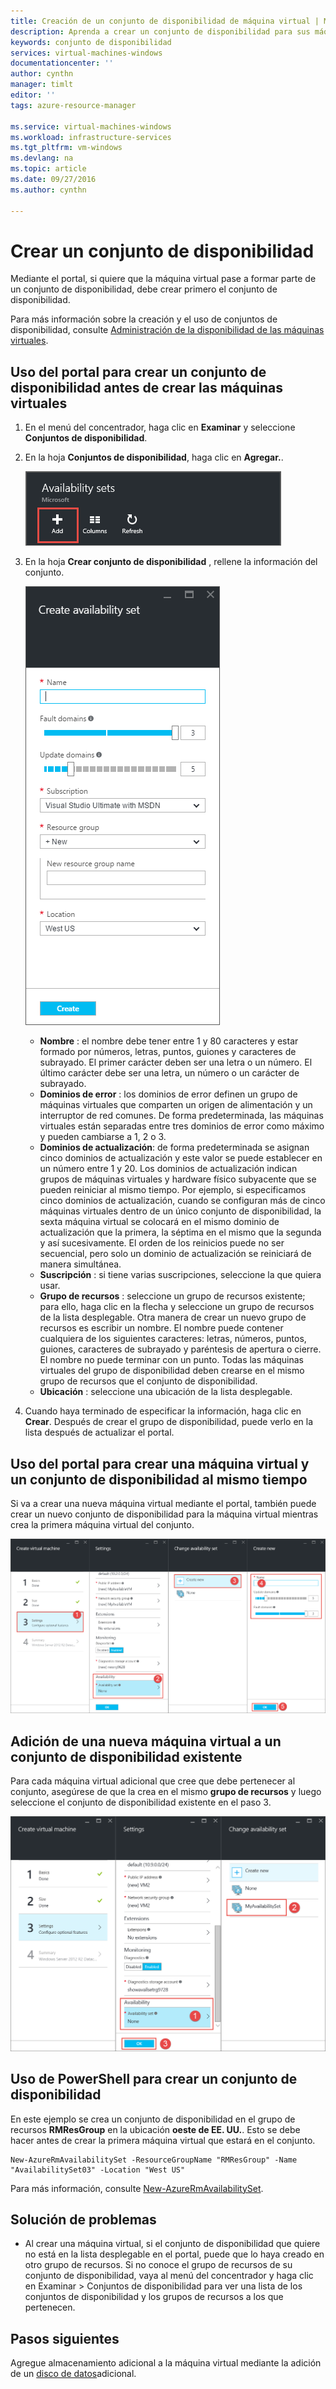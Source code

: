 ```yaml
---
title: Creación de un conjunto de disponibilidad de máquina virtual | Microsoft Docs
description: Aprenda a crear un conjunto de disponibilidad para sus máquinas virtuales mediante el Portal de Azure o PowerShell con el modelo de implementación de Resource Manager.
keywords: conjunto de disponibilidad
services: virtual-machines-windows
documentationcenter: ''
author: cynthn
manager: timlt
editor: ''
tags: azure-resource-manager

ms.service: virtual-machines-windows
ms.workload: infrastructure-services
ms.tgt_pltfrm: vm-windows
ms.devlang: na
ms.topic: article
ms.date: 09/27/2016
ms.author: cynthn

---
```

# <a name="create-an-availability-set"></a>Crear un conjunto de disponibilidad
Mediante el portal, si quiere que la máquina virtual pase a formar parte de un conjunto de disponibilidad, debe crear primero el conjunto de disponibilidad.

Para más información sobre la creación y el uso de conjuntos de disponibilidad, consulte [Administración de la disponibilidad de las máquinas virtuales](virtual-machines-windows-manage-availability.md).

## <a name="use-the-portal-to-create-an-availability-set-before-creating-your-vms"></a>Uso del portal para crear un conjunto de disponibilidad antes de crear las máquinas virtuales
1. En el menú del concentrador, haga clic en **Examinar** y seleccione **Conjuntos de disponibilidad**.
2. En la hoja **Conjuntos de disponibilidad**, haga clic en **Agregar.**.
   
    ![Captura de pantalla que muestra el botón Agregar para crear un nuevo conjunto de disponibilidad.](./media/virtual-machines-windows-create-availability-set/add-availability-set.png)
3. En la hoja **Crear conjunto de disponibilidad** , rellene la información del conjunto.
   
    ![Captura de pantalla que muestra la información que debe especificar para crear el conjunto de disponibilidad.](./media/virtual-machines-windows-create-availability-set/create-availability-set.png)
   
   * **Nombre** : el nombre debe tener entre 1 y 80 caracteres y estar formado por números, letras, puntos, guiones y caracteres de subrayado. El primer carácter deben ser una letra o un número. El último carácter debe ser una letra, un número o un carácter de subrayado.
   * **Dominios de error** : los dominios de error definen un grupo de máquinas virtuales que comparten un origen de alimentación y un interruptor de red comunes. De forma predeterminada, las máquinas virtuales están separadas entre tres dominios de error como máximo y pueden cambiarse a 1, 2 o 3.
   * **Dominios de actualización**: de forma predeterminada se asignan cinco dominios de actualización y este valor se puede establecer en un número entre 1 y 20. Los dominios de actualización indican grupos de máquinas virtuales y hardware físico subyacente que se pueden reiniciar al mismo tiempo. Por ejemplo, si especificamos cinco dominios de actualización, cuando se configuran más de cinco máquinas virtuales dentro de un único conjunto de disponibilidad, la sexta máquina virtual se colocará en el mismo dominio de actualización que la primera, la séptima en el mismo que la segunda y así sucesivamente. El orden de los reinicios puede no ser secuencial, pero solo un dominio de actualización se reiniciará de manera simultánea.
   * **Suscripción** : si tiene varias suscripciones, seleccione la que quiera usar.
   * **Grupo de recursos** : seleccione un grupo de recursos existente; para ello, haga clic en la flecha y seleccione un grupo de recursos de la lista desplegable. Otra manera de crear un nuevo grupo de recursos es escribir un nombre. El nombre puede contener cualquiera de los siguientes caracteres: letras, números, puntos, guiones, caracteres de subrayado y paréntesis de apertura o cierre. El nombre no puede terminar con un punto. Todas las máquinas virtuales del grupo de disponibilidad deben crearse en el mismo grupo de recursos que el conjunto de disponibilidad.
   * **Ubicación** : seleccione una ubicación de la lista desplegable.
4. Cuando haya terminado de especificar la información, haga clic en **Crear**. Después de crear el grupo de disponibilidad, puede verlo en la lista después de actualizar el portal.

## <a name="use-the-portal-to-create-a-virtual-machine-and-an-availability-set-at-the-same-time"></a>Uso del portal para crear una máquina virtual y un conjunto de disponibilidad al mismo tiempo
Si va a crear una nueva máquina virtual mediante el portal, también puede crear un nuevo conjunto de disponibilidad para la máquina virtual mientras crea la primera máquina virtual del conjunto.

![Captura de pantalla que muestra el proceso para crear un nuevo conjunto de disponibilidad mientras crea la máquina virtual.](./media/virtual-machines-windows-create-availability-set/new-vm-avail-set.png)

## <a name="add-a-new-vm-to-an-existing-availability-set"></a>Adición de una nueva máquina virtual a un conjunto de disponibilidad existente
Para cada máquina virtual adicional que cree que debe pertenecer al conjunto, asegúrese de que la crea en el mismo **grupo de recursos** y luego seleccione el conjunto de disponibilidad existente en el paso 3. 

![Captura de pantalla que muestra cómo seleccionar un conjunto de disponibilidad existente para la máquina virtual.](./media/virtual-machines-windows-create-availability-set/add-vm-to-set.png)

## <a name="use-powershell-to-create-an-availability-set"></a>Uso de PowerShell para crear un conjunto de disponibilidad
En este ejemplo se crea un conjunto de disponibilidad en el grupo de recursos **RMResGroup** en la ubicación **oeste de EE. UU.**. Esto se debe hacer antes de crear la primera máquina virtual que estará en el conjunto.

    New-AzureRmAvailabilitySet -ResourceGroupName "RMResGroup" -Name "AvailabilitySet03" -Location "West US"

Para más información, consulte [New-AzureRmAvailabilitySet](https://msdn.microsoft.com/library/mt619453.aspx).

## <a name="troubleshooting"></a>Solución de problemas
* Al crear una máquina virtual, si el conjunto de disponibilidad que quiere no está en la lista desplegable en el portal, puede que lo haya creado en otro grupo de recursos. Si no conoce el grupo de recursos de su conjunto de disponibilidad, vaya al menú del concentrador y haga clic en Examinar > Conjuntos de disponibilidad para ver una lista de los conjuntos de disponibilidad y los grupos de recursos a los que pertenecen.

## <a name="next-steps"></a>Pasos siguientes
Agregue almacenamiento adicional a la máquina virtual mediante la adición de un [disco de datos](virtual-machines-windows-attach-disk-portal.md)adicional.

<!--HONumber=Oct16_HO2-->


